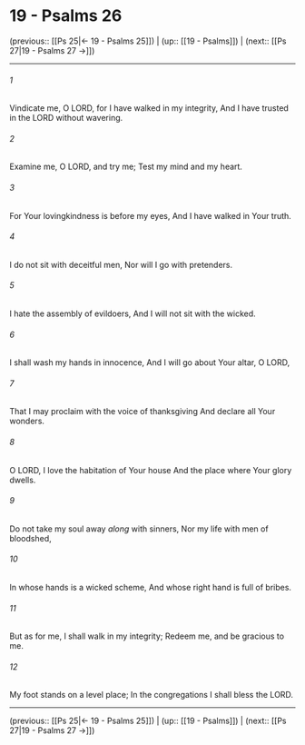 # 19 - Psalms 26

(previous:: [[Ps 25|← 19 - Psalms 25]]) | (up:: [[19 - Psalms]]) | (next:: [[Ps 27|19 - Psalms 27 →]])

***


###### 1 
Vindicate me, O LORD, for I have walked in my integrity, And I have trusted in the LORD without wavering. 

###### 2 
Examine me, O LORD, and try me; Test my mind and my heart. 

###### 3 
For Your lovingkindness is before my eyes, And I have walked in Your truth. 

###### 4 
I do not sit with deceitful men, Nor will I go with pretenders. 

###### 5 
I hate the assembly of evildoers, And I will not sit with the wicked. 

###### 6 
I shall wash my hands in innocence, And I will go about Your altar, O LORD, 

###### 7 
That I may proclaim with the voice of thanksgiving And declare all Your wonders. 

###### 8 
O LORD, I love the habitation of Your house And the place where Your glory dwells. 

###### 9 
Do not take my soul away _along_ with sinners, Nor my life with men of bloodshed, 

###### 10 
In whose hands is a wicked scheme, And whose right hand is full of bribes. 

###### 11 
But as for me, I shall walk in my integrity; Redeem me, and be gracious to me. 

###### 12 
My foot stands on a level place; In the congregations I shall bless the LORD.

***

(previous:: [[Ps 25|← 19 - Psalms 25]]) | (up:: [[19 - Psalms]]) | (next:: [[Ps 27|19 - Psalms 27 →]])
